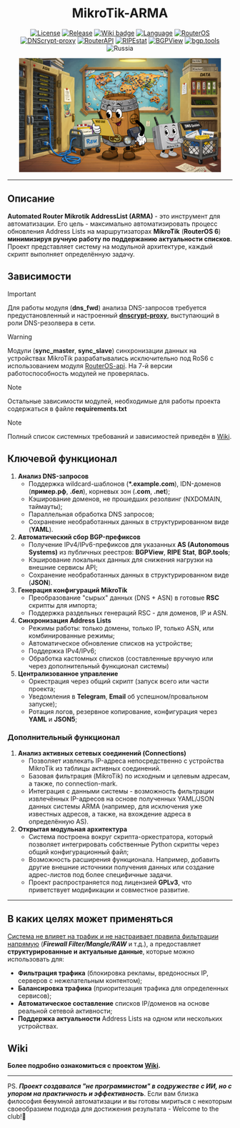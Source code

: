 <div align="center"> 

  # MikroTik-ARMA

[![License](https://img.shields.io/github/license/FatNik329/MikroTik-ARMA)](https://github.com/FatNik329/MikroTik-ARMA/blob/master/LICENSE)
[![Release](https://img.shields.io/github/v/release/FatNik329/MikroTik-ARMA?color=brown)](https://github.com/FatNik329/MikroTik-ARMA/releases)
[![Wiki badge](https://img.shields.io/badge/wiki-page-darkblue)](https://github.com/FatNik329/MikroTik-ARMA/wiki)
[![Language](https://img.shields.io/badge/Python-v3.11-green)](https://www.python.org/downloads)
[![RouterOS](https://img.shields.io/badge/RouterOS-6.49-blue)](https://help.mikrotik.com/docs/display/ROS/RouterOS)
[![DNScrypt-proxy](https://img.shields.io/badge/DNScrypt--proxy-page-silver)](https://github.com/jedisct1/dnscrypt-proxy)
[![RouterAPI](https://img.shields.io/badge/RouterOS--api-page-turquoise)](https://pypi.org/project/RouterOS-api)
[![RIPEstat](https://img.shields.io/badge/RIPEstat-page-darkblue)](https://stat.ripe.net)
[![BGPView](https://img.shields.io/badge/BGPView-page-darkcyan)](https://bgpview.io)
[![bgp.tools](https://img.shields.io/badge/bgp.tools-page-darkred)](https://bgp.tools)
![Russia](https://img.shields.io/badge/ru-Russia-white)

<img src="images/arma-preview.jpg" alt="MikroTik-ARMA" style="width: 90%; max-width: 960px; max-height: 480px; aspect-ratio: 16/9; object-fit: contain;"/>

</div>

-----

## Описание

**Automated Router Mikrotik AddressList (ARMA)** - это инструмент для автоматизации. Его цель - максимально автоматизировать процесс обновления Address Lists на маршрутизаторах **MikroTik** (**RouterOS 6**) **минимизируя ручную работу по поддержанию актуальности списков**. Проект представляет систему на модульной архитектуре, каждый скрипт выполняет определённую задачу.

## Зависимости

> [!IMPORTANT]
> Для работы модуля (**dns_fwd**) анализа DNS-запросов требуется предустановленный и настроенный **[dnscrypt-proxy](https://github.com/DNSCrypt/dnscrypt-proxy)**, выступающий в роли DNS-резолвера в сети.

> [!WARNING]
> Модули (**sync_master**, **sync_slave**) синхронизации данных на устройствах MikroTik разрабатывались исключительно под RoS6 с использованием модуля [RouterOS-api](https://pypi.org/project/RouterOS-api/). На 7-й версии работоспособность модулей не проверялась.

> [!NOTE]
> Остальные зависимости модулей, необходимые для работы проекта содержаться в файле **requirements.txt**

> [!NOTE]
> Полный список системных требований и зависимостей приведён в [Wiki](https://github.com/FatNik329/MikroTik-ARMA/wiki/%D0%A3%D1%81%D1%82%D0%B0%D0%BD%D0%BE%D0%B2%D0%BA%D0%B0).

## Ключевой функционал

1. **Анализ DNS-запросов**
   * Поддержка wildcard-шаблонов (**\*.example.com**), IDN-доменов (**пример.рф**, **.бел**), корневых зон (**.com**, **.net**);
   * Кэширование доменов, не прошедших резолвинг (NXDOMAIN, таймауты);
   * Параллельная обработка DNS запросов;
   * Сохранение необработанных данных в структурированном виде (**YAML**).
2. **Автоматический сбор BGP-префиксов**
   * Получение IPv4/IPv6-префиксов для указанных **AS (Autonomous Systems)** из публичных реестров: **BGPView**, **RIPE Stat**, **BGP.tools**;
   * Кэширование локальных данных для снижения нагрузки на внешние сервисы API;
   * Сохранение необработанных данных в структурированном виде (**JSON**).
3. **Генерация конфигураций MikroTik**
   * Преобразование "сырых" данных (DNS + ASN) в готовые **RSC** скрипты для импорта;
   * Поддержка раздельных генераций RSC - для доменов, IP и ASN.
4. **Синхронизация Address Lists**
   * Режимы работы: только домены, только IP, только ASN, или комбинированные режимы;
   * Автоматическое обновление списков на устройстве;
   * Поддержка IPv4/IPv6;
   * Обработка кастомных списков (составленные вручную или через дополнительный функционал системы)
5. **Централизованное управление**
   * Оркестрация через общий скрипт (запуск всего или части проекта; 
   * Уведомления в **Telegram**, **Email** об успешном/провальном запуске);
   * Ротация логов, резервное копирование, конфигурация через **YAML** и **JSON5**;

### Дополнительный функционал

1. **Анализ активных сетевых соединений (Connections)**
   * Позволяет извлекать IP-адреса непосредственно с устройства MikroTik из таблицы активных соединений.
   * Базовая фильтрация (MikroTik) по исходным и целевым адресам, а также, по connection-mark.
   * Интеграция с данными системы - возможность фильтрации извлечённых IP-адресов на основе полученных YAML/JSON данных системы ARMA (например, для исключения уже известных адресов, а также, на вхождение адреса в определённую AS).
2. **Открытая модульная архитектура**
   * Система построена вокруг скрипта-оркестратора, который позволяет интегрировать собственные Python скрипты через общий конфигурационный файл;
   * Возможность расширения функционала. Например, добавить другие внешние источники получения данных или создание адрес-листов под более специфичные задачи.
   * Проект распространяется под лицензией **GPLv3**, что приветствует модификации и совместное развитие.

***

## В каких целях может применяться

<u>Система не влияет на трафик и не настраивает правила фильтрации напрямую</u> (***Firewall Filter/Mangle/RAW*** и т.д.), а предоставляет **структурированные и актуальные данные**, которые можно использовать для:

* **Фильтрация трафика** (блокировка рекламы, вредоносных IP, серверов с нежелательным контентом);
* **Балансировка трафика** (приоритезация трафика для определенных сервисов);
* **Автоматическое составление** списков IP/доменов на основе реальной сетевой активности;
* **Поддержка актуальности** Address Lists на одном или нескольких устройстваx.

## Wiki
**Более подробно ознакомиться с проектом [Wiki](https://github.com/FatNik329/MikroTik-ARMA/wiki).**

***

PS. ***Проект создавался "не программистом" в содружестве с ИИ, но с упором на практичность и эффективность***. Если вам близка философия ~~без~~умной автоматизации и вы готовы мириться с некоторым своеобразием подхода для достижения результата - Welcome to the club!🤝

